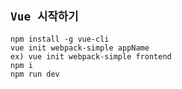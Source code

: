 ## `Vue 시작하기`

```
npm install -g vue-cli
vue init webpack-simple appName
ex) vue init webpack-simple frontend
npm i
npm run dev
```